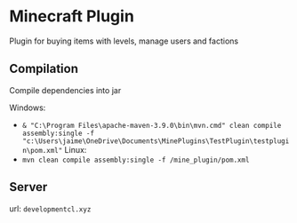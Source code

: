 # Minecraft Plugin

Plugin for buying items with levels, manage users and factions

## Compilation

Compile dependencies into jar

Windows:
 - `& "C:\Program Files\apache-maven-3.9.0\bin\mvn.cmd" clean compile assembly:single -f "c:\Users\jaime\OneDrive\Documents\MinePlugins\TestPlugin\testplugin\pom.xml"`
Linux:
 - `mvn clean compile assembly:single -f /mine_plugin/pom.xml`

## Server

url: `developmentcl.xyz`
